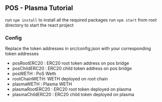 ## POS - Plasma Tutorial

run `npm install` to install all the required packages
run `npm start` from root directory to start the react project

### Config

Replace the token addresses in src/config.json with your corresponding token addresses

- posRootERC20 : ERC20 root token address on pos bridge
- posChildERC20 : ERC20 child token address on pos bridge
- posWETH : PoS Weth
- rootChainWETH: WETH deployed on root chain
- plasmaWETH : Plasma WETH
- plasmaRootERC20 : ERC20 root token deployed on plasma
- plasmaChildERC20 : ERC20 child token deployed on plasma
